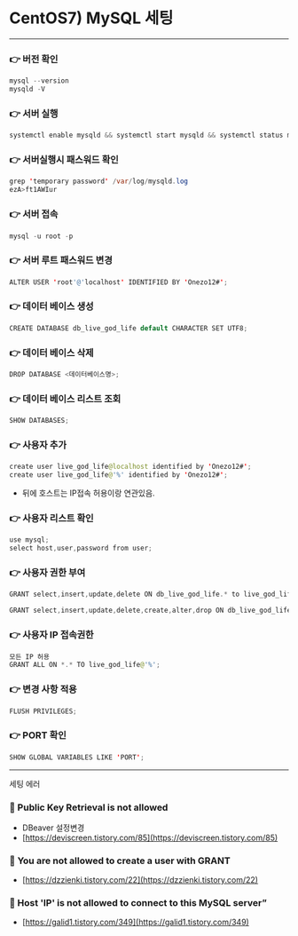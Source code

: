 # CentOS7) MySQL 세팅

---

### 👉 버전 확인

```java
mysql --version
mysqld -V
```

### 👉 서버 실행

```java
systemctl enable mysqld && systemctl start mysqld && systemctl status mysqld
```

### 👉 서버실행시 패스워드 확인

```java
grep 'temporary password' /var/log/mysqld.log
ezA>ft1AWIur
```

### 👉 서버 접속

```java
mysql -u root -p
```

### 👉 서버 루트 패스워드 변경

```java
ALTER USER 'root'@'localhost' IDENTIFIED BY 'Onezo12#';
```

### 👉 데이터 베이스 생성

```java
CREATE DATABASE db_live_god_life default CHARACTER SET UTF8;
```

### 👉 데이터 베이스 삭제

```java
DROP DATABASE <데이터베이스명>;
```

### 👉 데이터 베이스 리스트 조회

```java
SHOW DATABASES;
```

### 👉 사용자 추가

```java
create user live_god_life@localhost identified by 'Onezo12#';
create user live_god_life@'%' identified by 'Onezo12#';
```

- 뒤에 호스트는 IP접속 허용이랑 연관있음.

### 👉 사용자 리스트 확인

```java
use mysql;
select host,user,password from user;
```

### 👉 사용자 권한 부여

```java
GRANT select,insert,update,delete ON db_live_god_life.* to live_god_life@'%';

GRANT select,insert,update,delete,create,alter,drop ON db_live_god_life.* to live_god_life@'%';
```

### 👉 사용자 IP 접속권한

```java
모든 IP 허용
GRANT ALL ON *.* TO live_god_life@'%';
```

### 👉 변경 사항 적용

```java
FLUSH PRIVILEGES;
```

### 👉 PORT 확인

```java
SHOW GLOBAL VARIABLES LIKE 'PORT';
```

---

세팅 에러

### 👻 Public Key Retrieval is not allowed

- DBeaver 설정변경
- [https://deviscreen.tistory.com/85](https://deviscreen.tistory.com/85)

### 👻 ****You are not allowed to create a user with GRANT****

- [https://dzzienki.tistory.com/22](https://dzzienki.tistory.com/22)

### 👻 Host 'IP' is not allowed to connect to this MySQL server”

- [https://galid1.tistory.com/349](https://galid1.tistory.com/349)